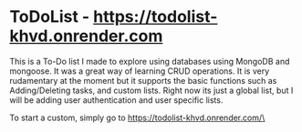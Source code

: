 # ToDoList - https://todolist-khvd.onrender.com

This is a To-Do list I made to explore using databases using MongoDB and mongoose. It was a great way of learning CRUD operations. It is very rudamentary at the moment but it supports the basic functions such as Adding/Deleting tasks, and custom lists. Right now its just a global list, but I will be adding user authentication and user specific lists.

To start a custom, simply go to https://todolist-khvd.onrender.com/\<custom list name>
